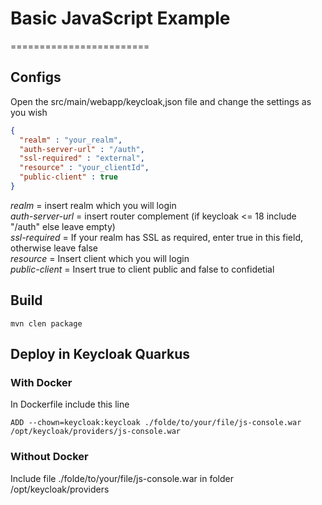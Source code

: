 # Basic JavaScript Example
========================
## Configs

Open the src/main/webapp/keycloak,json file and change the settings as you wish

```json
{
  "realm" : "your_realm",
  "auth-server-url" : "/auth",
  "ssl-required" : "external",
  "resource" : "your_clientId",
  "public-client" : true
}

```
_realm_ = insert realm which you will login<br>
_auth-server-url_ = insert router complement (if keycloak <= 18 include "/auth" else leave empty) <br>
_ssl-required_ = If your realm has SSL as required, enter true in this field, otherwise leave false<br>
_resource_ = Insert client which you will login<br>
_public-client_ = Insert true to client public and false to confidetial


## Build

```mvn clen package```

## Deploy in Keycloak Quarkus

### With Docker

In Dockerfile include this line

```
ADD --chown=keycloak:keycloak ./folde/to/your/file/js-console.war /opt/keycloak/providers/js-console.war
```
### Without Docker

Include file ./folde/to/your/file/js-console.war in folder /opt/keycloak/providers